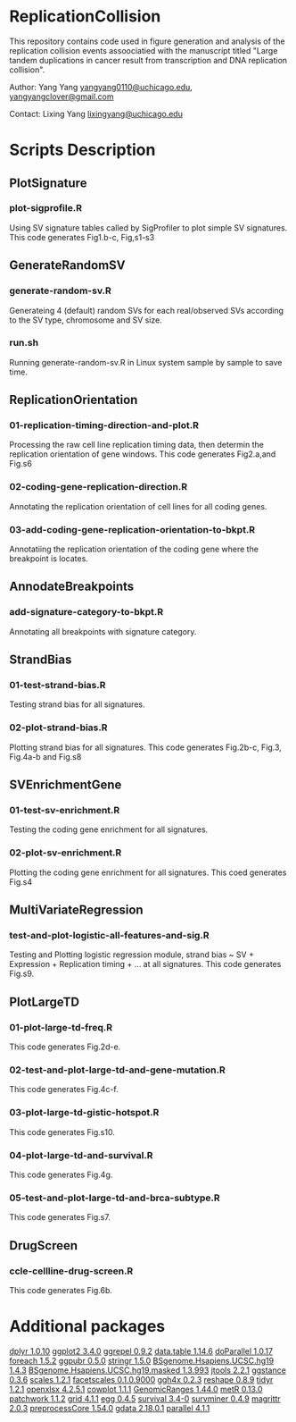 # ReplicationCollision

This repository contains code used in figure generation and analysis of the replication collision events assoociatied with the manuscript titled "Large tandem duplications in cancer result from transcription and DNA replication collision".

Author: Yang Yang yangyang0110@uchicago.edu, yangyangclover@gmail.com

Contact: Lixing Yang lixingyang@uchicago.edu

# Scripts Description
## PlotSignature
### plot-sigprofile.R
Using SV signature tables called by SigProfiler to plot simple SV signatures. This code generates Fig1.b-c, Fig,s1-s3

## GenerateRandomSV
### generate-random-sv.R
Generateing 4 (default) random SVs for each real/observed SVs according to the SV type, chromosome and SV size.
### run.sh
Running generate-random-sv.R in Linux system sample by sample to save time.

## ReplicationOrientation
### 01-replication-timing-direction-and-plot.R
Processing the raw cell line replication timing data, then determin the replication orientation of gene windows. This code generates Fig2.a,and Fig.s6
### 02-coding-gene-replication-direction.R
Annotating the replication orientation of cell lines for all coding genes.
### 03-add-coding-gene-replication-orientation-to-bkpt.R
Annotatiing the replication orientation of the coding gene where the breakpoint is locates.

## AnnodateBreakpoints
### add-signature-category-to-bkpt.R
Annotating all breakpoints with signature category.

## StrandBias
### 01-test-strand-bias.R
Testing strand bias for all signatures.
### 02-plot-strand-bias.R
Plotting strand bias for all signatures. This code generates Fig.2b-c, Fig.3, Fig.4a-b and Fig.s8

## SVEnrichmentGene
### 01-test-sv-enrichment.R
Testing the coding gene enrichment for all signatures.
### 02-plot-sv-enrichment.R
Plotting the coding gene enrichment for all signatures. This coed generates Fig.s4

## MultiVariateRegression
### test-and-plot-logistic-all-features-and-sig.R
Testing and Plotting logistic regression module, strand bias ~ SV + Expression + Replication timing + ... at all signatures. This code generates Fig.s9.

## PlotLargeTD
### 01-plot-large-td-freq.R
This code generates Fig.2d-e.
### 02-test-and-plot-large-td-and-gene-mutation.R
This code generates Fig.4c-f.
### 03-plot-large-td-gistic-hotspot.R
This code generates Fig.s10.
### 04-plot-large-td-and-survival.R
This code generates Fig.4g.
### 05-test-and-plot-large-td-and-brca-subtype.R
This code generates Fig.s7.

## DrugScreen
### ccle-cellline-drug-screen.R
This code generates Fig.6b.

# Additional packages
[dplyr 1.0.10](https://cran.r-project.org/web/packages/dplyr/index.html)
[ggplot2 3.4.0](https://rdocumentation.org/packages/ggplot2/versions/3.4.0)
[ggrepel 0.9.2](https://www.rdocumentation.org/packages/ggrepel/versions/0.9.2)
[data.table 1.14.6](https://www.rdocumentation.org/packages/data.table/versions/1.14.6)
[doParallel 1.0.17](https://www.rdocumentation.org/packages/doParallel/versions/1.0.17)
[foreach 1.5.2](https://www.rdocumentation.org/packages/foreach/versions/1.5.2)
[ggpubr 0.5.0](https://www.rdocumentation.org/packages/ggpubr/versions/0.5.0)
[stringr 1.5.0](https://www.rdocumentation.org/packages/stringr/versions/1.5.0)
[BSgenome.Hsapiens.UCSC.hg19 1.4.3](https://bioconductor.org/packages/release/data/annotation/html/BSgenome.Hsapiens.UCSC.hg19.html)
[BSgenome.Hsapiens.UCSC.hg19.masked 1.3.993](https://bioconductor.org/packages/release/data/annotation/html/BSgenome.Hsapiens.UCSC.hg19.masked.html)
[jtools 2.2.1](https://www.rdocumentation.org/packages/jtools/versions/2.2.1)
[ggstance 0.3.6](https://www.rdocumentation.org/packages/ggstance/versions/0.3.6)
[scales 1.2.1](https://www.rdocumentation.org/packages/scales/versions/1.2.1)
[facetscales 0.1.0.9000](https://github.com/zeehio/facetscales/tree/archived)
[ggh4x 0.2.3](https://cran.rstudio.com/web/packages/ggh4x/index.html)
[reshape 0.8.9](https://www.rdocumentation.org/packages/reshape/versions/0.8.9)
[tidyr 1.2.1](https://www.rdocumentation.org/packages/tidyr/versions/1.2.1)
[openxlsx 4.2.5.1](https://www.rdocumentation.org/packages/openxlsx/versions/4.2.5.1)
[cowplot 1.1.1](https://www.rdocumentation.org/packages/cowplot/versions/1.1.1)
[GenomicRanges 1.44.0](http://bioconductor.riken.jp/packages/3.13/bioc/html/GenomicRanges.html)
[metR 0.13.0](https://www.rdocumentation.org/packages/metR/versions/0.13.0)
[patchwork 1.1.2](https://www.rdocumentation.org/packages/patchwork/versions/1.1.2)
[grid 4.1.1](https://www.rdocumentation.org/packages/grid/versions/3.6.2)
[egg 0.4.5](https://www.rdocumentation.org/packages/egg/versions/0.4.5)
[survival 3.4-0](https://www.rdocumentation.org/packages/survival/versions/3.4-0)
[survminer 0.4.9](https://rdocumentation.org/packages/survminer/versions/0.4.9)
[magrittr 2.0.3](https://www.rdocumentation.org/packages/magrittr/versions/2.0.3)
[preprocessCore 1.54.0](https://bioc.ism.ac.jp/packages/3.13/bioc/html/preprocessCore.html)
[gdata 2.18.0.1](https://www.rdocumentation.org/packages/gdata/versions/2.18.0)
[parallel 4.1.1](https://www.rdocumentation.org/packages/parallel/versions/3.6.2)
